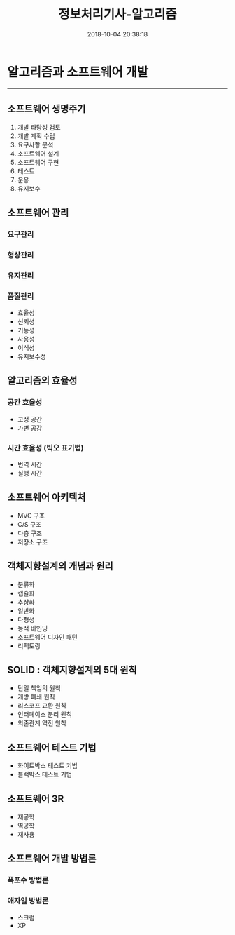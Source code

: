 ﻿---
title: 정보처리기사-알고리즘
date: 2018-10-04 20:38:18
tags:
categories:
- 개발공부
- 정보처리기사

---

# 알고리즘과 소프트웨어 개발

----
## 소프트웨어 생명주기
1. 개발 타당성 검토
2. 개발 계획 수립
3. 요구사항 분석
4. 소프트웨어 설계
5. 소프트웨어 구현
6. 테스트
7. 운용
9. 유지보수

## 소프트웨어 관리
### 요구관리
### 형상관리
### 유지관리
### 품질관리
- 효율성
- 신뢰성
- 기능성
- 사용성
- 이식성
- 유지보수성

## 알고리즘의 효율성
### 공간 효율성
- 고정 공간
- 가변 공강
### 시간 효율성 (빅오 표기법)
- 번역 시간
- 실행 시간

## 소프트웨어 아키텍처
- MVC 구조
- C/S 구조
- 다층 구조
- 저장소 구조

## 객체지향설계의 개념과 원리
- 분류화
- 캡슐화
- 추상화
- 일반화
- 다형성
- 동적 바인딩
- 소프트웨어 디자인 패턴
- 리팩토링

## SOLID : 객체지향설계의 5대 원칙
- 단일 책임의 원칙
- 개방 폐쇄 원칙
- 리스코프 교환 원칙
- 인터페이스 분리 원칙
- 의존관계 역전 원칙

## 소프트웨어 테스트 기법
- 화이트박스 테스트 기법
- 블랙박스 테스트 기법

## 소프트웨어 3R
- 재공학
- 역공학
- 재사용

## 소프트웨어 개발 방법론
### 폭포수 방법론
### 애자일 방법론
- 스크럼
- XP